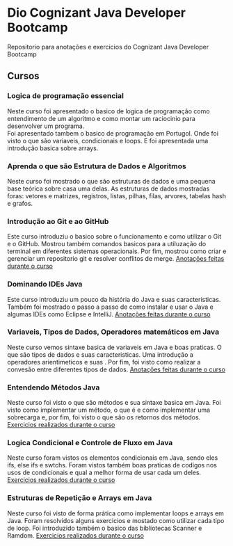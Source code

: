 # Dio Cognizant Java Developer Bootcamp
Repositorio para anotações e exercicios do Cognizant Java Developer Bootcamp

## Cursos
### Logica de programação essencial
Neste curso foi apresentado o basico de logica de programação como entendimento de um algoritmo e como montar um raciocinio para desenvolver um programa.<br/>
Foi apresentado tambem o basico de programação em Portugol. Onde foi visto o que são variaveis, condicionais e loops. E foi apresentada uma introdução basica sobre arrays.

### Aprenda o que são Estrutura de Dados e Algoritmos
Neste curso foi mostrado o que são estruturas de dados e uma pequena base teórica sobre casa uma delas. As estruturas de dados mostradas foras: vetores e matrizes, registros, listas, pilhas, filas, arvores, tabelas hash e grafos.

### Introdução ao Git e ao GitHub
Este curso introduziu o basico sobre o funcionamento e como utilizar o Git e o GitHub. Mostrou também comandos basicos para a utiluzação do terminal em diferentes sistemas operacionais. Por fim, mostrou como criar e gerenciar um repositorio git e resolver conflitos de merge.
[Anotações feitas durante o curso](./Introdução%20ao%20Git%20e%20ao%20GitHub/anotações.md)

### Dominando IDEs Java
Este curso introduziu um pouco da história do Java e suas caracteristicas. Também foi mostrado o passo a passo de como instalar e usar o Java e algumas IDEs como Eclipse e IntelliJ. [Anotações feitas durante o curso](./Dominando%20IDEs%20Java/anotações.md)

### Variaveis, Tipos de Dados, Operadores matemáticos em Java
Neste curso vemos sintaxe basica de variaveis em Java e boas praticas. O que são tipos de dados e suas caracteristicas. Uma introdução a operadores arientimeticos e suas . Por fim, foi visto como realizar a convesão entre diferentes tipos de dados. [Anotações feitas durante o curso](./Variáveis,%20tipos%20de%20dados%20e%20operadores%20matemáticos%20em%20Java/anotações.md)

### Entendendo Métodos Java
Neste curso foi visto o que são métodos e sua sintaxe basica em Java. Foi visto como implementar um método, o que é e como implementar uma sobrecarga e, por fim, foi visto o que são os retornos dos métodos. [Exercicios realizados durante o curso](./Entendendo%20Métodos%20Java/exercicios/)

### Logica Condicional e Controle de Fluxo em Java
Neste curso foram vistos os elementos condicionais em Java, sendo eles ifs, else ifs e swtchs. Foram vistos também boas praticas de codigos nos usos de condicionais e qual a melhor forma de usar cada um deles. [Exercicios realizados durante o curso](./Logica%20Condicional%20e%20Controle%20de%20Fluxo%20em%20Java/exercicios/)

### Estruturas de Repetição e Arrays em Java
Neste curso foi visto de forma prática como implementar loops e arrays em Java. Foram resolvidos alguns exercicios e mostado como utilizar cada tipo de loop. Foi introduzido também o basico das bibliotecas Scanner e Ramdom. [Exercicios realizados durante o curso](./Estruturas%20de%20Repetição%20e%20Arrays%20em%20Java/Exercicios/src/)